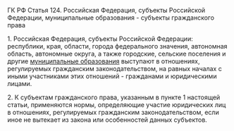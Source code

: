 ГК РФ Статья 124. Российская Федерация, субъекты Российской Федерации, муниципальные образования - субъекты гражданского права

1\. Российская Федерация, субъекты Российской Федерации: республики, края, области, города федерального значения, автономная область, автономные округа, а также городские, сельские поселения и другие [муниципальные образования](../fl/131/2.md) выступают в отношениях, регулируемых гражданским законодательством, на равных началах с иными участниками этих отношений - гражданами и юридическими лицами.

2\. К субъектам гражданского права, указанным в пункте 1 настоящей статьи, применяются нормы, определяющие участие юридических лиц в отношениях, регулируемых гражданским законодательством, если иное не вытекает из закона или особенностей данных субъектов.
